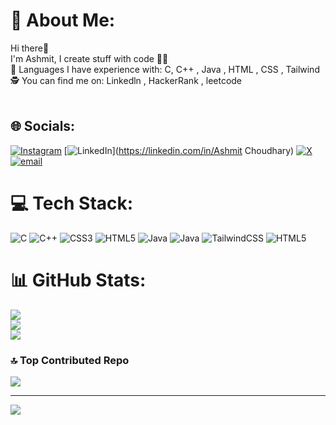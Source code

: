 # 💫 About Me:
Hi there👋<br>I'm Ashmit, I create stuff with code 🧑‍💻 <br>🦾 Languages I have experience with: C, C++ , Java , HTML , CSS , Tailwind <br>🕵️ You can find me on: Linkedln , HackerRank , leetcode<br><br>


## 🌐 Socials:
[![Instagram](https://img.shields.io/badge/Instagram-%23E4405F.svg?logo=Instagram&logoColor=white)](https://instagram.com/ashmit_choudharyy) [![LinkedIn](https://img.shields.io/badge/LinkedIn-%230077B5.svg?logo=linkedin&logoColor=white)](https://linkedin.com/in/Ashmit Choudhary) [![X](https://img.shields.io/badge/X-black.svg?logo=X&logoColor=white)](https://x.com/Ashmit121) [![email](https://img.shields.io/badge/Email-D14836?logo=gmail&logoColor=white)](mailto:ashmitchoudhary63@gmail.com) 

# 💻 Tech Stack:
![C](https://img.shields.io/badge/c-%2300599C.svg?style=for-the-badge&logo=c&logoColor=white) ![C++](https://img.shields.io/badge/c++-%2300599C.svg?style=for-the-badge&logo=c%2B%2B&logoColor=white) ![CSS3](https://img.shields.io/badge/css3-%231572B6.svg?style=for-the-badge&logo=css3&logoColor=white) ![HTML5](https://img.shields.io/badge/html5-%23E34F26.svg?style=for-the-badge&logo=html5&logoColor=white) ![Java](https://img.shields.io/badge/java-%23ED8B00.svg?style=for-the-badge&logo=openjdk&logoColor=white) ![Java](https://img.shields.io/badge/java-%23ED8B00.svg?style=for-the-badge&logo=openjdk&logoColor=white) ![TailwindCSS](https://img.shields.io/badge/tailwindcss-%2338B2AC.svg?style=for-the-badge&logo=tailwind-css&logoColor=white) ![HTML5](https://img.shields.io/badge/html5-%23E34F26.svg?style=for-the-badge&logo=html5&logoColor=white)
# 📊 GitHub Stats:
![](https://github-readme-stats.vercel.app/api?username=ashmitchoudhar27&theme=dark&hide_border=false&include_all_commits=true&count_private=true)<br/>
![](https://github-readme-streak-stats.herokuapp.com/?user=ashmitchoudhar27&theme=dark&hide_border=false)<br/>
![](https://github-readme-stats.vercel.app/api/top-langs/?username=ashmitchoudhar27&theme=dark&hide_border=false&include_all_commits=true&count_private=true&layout=compact)

### 🔝 Top Contributed Repo
![](https://github-contributor-stats.vercel.app/api?username=ashmitchoudhar27&limit=5&theme=dark&combine_all_yearly_contributions=true)

---
[![](https://visitcount.itsvg.in/api?id=ashmitchoudhar27&icon=0&color=0)](https://visitcount.itsvg.in)

<!-- Proudly created with GPRM ( https://gprm.itsvg.in ) -->
